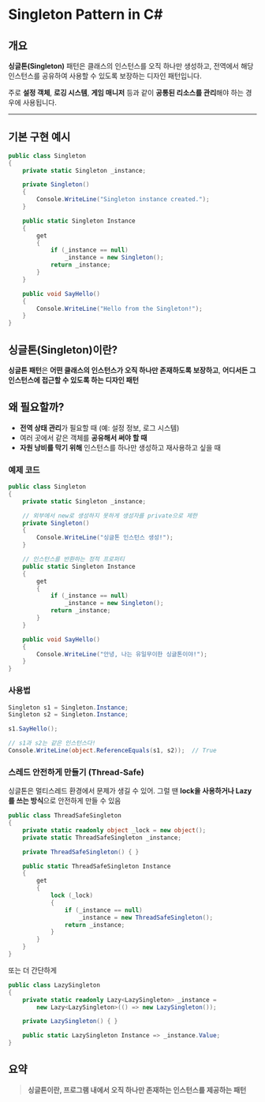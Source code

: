 # Singleton Pattern in C#

## 개요

**싱글톤(Singleton)** 패턴은 클래스의 인스턴스를 오직 하나만 생성하고, 전역에서 해당 인스턴스를 공유하여 사용할 수 있도록 보장하는 디자인 패턴입니다.

주로 **설정 객체**, **로깅 시스템**, **게임 매니저** 등과 같이 **공통된 리소스를 관리**해야 하는 경우에 사용됩니다.

---

## 기본 구현 예시

```csharp
public class Singleton
{
    private static Singleton _instance;

    private Singleton()
    {
        Console.WriteLine("Singleton instance created.");
    }

    public static Singleton Instance
    {
        get
        {
            if (_instance == null)
                _instance = new Singleton();
            return _instance;
        }
    }

    public void SayHello()
    {
        Console.WriteLine("Hello from the Singleton!");
    }
}
```

## 싱글톤(Singleton)이란?

**싱글톤 패턴**은 **어떤 클래스의 인스턴스가 오직 하나만 존재하도록 보장하고**, **어디서든 그 인스턴스에 접근할 수 있도록 하는 디자인 패턴**

## 왜 필요할까?

* **전역 상태 관리**가 필요할 때 (예: 설정 정보, 로그 시스템)
* 여러 곳에서 같은 객체를 **공유해서 써야 할 때**
* **자원 낭비를 막기 위해** 인스턴스를 하나만 생성하고 재사용하고 싶을 때

### 예제 코드

```csharp
public class Singleton
{
    private static Singleton _instance;

    // 외부에서 new로 생성하지 못하게 생성자를 private으로 제한
    private Singleton()
    {
        Console.WriteLine("싱글톤 인스턴스 생성!");
    }

    // 인스턴스를 반환하는 정적 프로퍼티
    public static Singleton Instance
    {
        get
        {
            if (_instance == null)
                _instance = new Singleton();
            return _instance;
        }
    }

    public void SayHello()
    {
        Console.WriteLine("안녕, 나는 유일무이한 싱글톤이야!");
    }
}
```

### 사용법

```csharp
Singleton s1 = Singleton.Instance;
Singleton s2 = Singleton.Instance;

s1.SayHello();

// s1과 s2는 같은 인스턴스다!
Console.WriteLine(object.ReferenceEquals(s1, s2));  // True
```

### 스레드 안전하게 만들기 (Thread-Safe)

싱글톤은 멀티스레드 환경에서 문제가 생길 수 있어. 그럴 땐 **lock을 사용하거나 Lazy<T>를 쓰는 방식**으로 안전하게 만들 수 있음

```csharp
public class ThreadSafeSingleton
{
    private static readonly object _lock = new object();
    private static ThreadSafeSingleton _instance;

    private ThreadSafeSingleton() { }

    public static ThreadSafeSingleton Instance
    {
        get
        {
            lock (_lock)
            {
                if (_instance == null)
                    _instance = new ThreadSafeSingleton();
                return _instance;
            }
        }
    }
}
```

또는 더 간단하게

```csharp
public class LazySingleton
{
    private static readonly Lazy<LazySingleton> _instance =
        new Lazy<LazySingleton>(() => new LazySingleton());

    private LazySingleton() { }

    public static LazySingleton Instance => _instance.Value;
}
```

## 요약

> **싱글톤이란, 프로그램 내에서 오직 하나만 존재하는 인스턴스를 제공하는 패턴**
